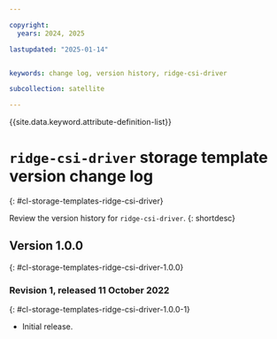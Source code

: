 ```yaml
---

copyright:
  years: 2024, 2025

lastupdated: "2025-01-14"


keywords: change log, version history, ridge-csi-driver

subcollection: satellite

---
```


{{site.data.keyword.attribute-definition-list}}

<!-- The content in this topic is auto-generated except for reuse-snippets indicated with {[ ]}. -->


# `ridge-csi-driver` storage template version change log
{: #cl-storage-templates-ridge-csi-driver}

Review the version history for `ridge-csi-driver`.
{: shortdesc}



## Version 1.0.0
{: #cl-storage-templates-ridge-csi-driver-1.0.0}


### Revision 1, released 11 October 2022
{: #cl-storage-templates-ridge-csi-driver-1.0.0-1}

- Initial release.
